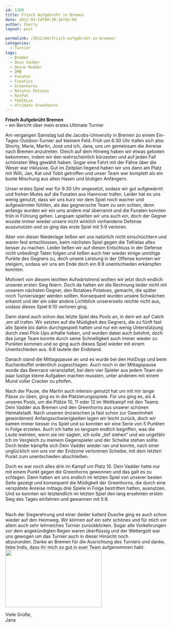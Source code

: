 ```yaml
---
id: 1208
title: Frisch Aufgebrüht in Bremen
date: 2012-04-24T09:39:16+02:00
author: Shorty
layout: post

permalink: /2012/04/frisch-aufgebruht-in-bremen/
categories:
  - Turnier
tags:
  - Bremen
  - Dein Vadder
  - Deine Mudder
  - DMB
  - Funaten
  - Funatics
  - Greenhorns
  - Rotatos Potatos
  - RotPot
  - TeKIELas
  - Ultimate Greenhorns
---
```

<div>
  <strong>Frisch Aufgebrüht Bremen</strong><br /> &#8211; ein Bericht über mein erstes Ultimate Turnier</p> 
  
  <p>
    Am vergangen Samstag lud die Jacobs-University in Bremen zu einem Ein-Tages-Outdoor-Turnier auf kleinem Feld. Früh um 6:30 Uhr trafen sich also Shorty, Marie, Martin, José und ich, Jana, uns um gemeinsam die Anreise nach Bremen anzutreten. Gleich auf dem Hinweg haben wir etwas geboten bekommen, indem wir den wahrscheinlich kürzesten und auf jeden Fall schönsten Weg gewählt haben. Sogar eine Fahrt mit der Fähre über die Weser war inklusive. Gut im Zeitplan liegend haben wir uns dann am Platz mit Willi, Jan, Kat und Tobit getroffen und unser Team war komplett als ein bunte Mischung aus alten Hasen und blutigen Anfängern.
  </p>
  
  <p>
    Unser erstes Spiel war für 9:30 Uhr angesetzt,<!--more--> sodass wir gut aufgewärmt und frohen Mutes auf die Funaten aus Hannover trafen. Leider hat es uns wenig genutzt, dass wir uns kurz vor dem Spiel noch wacher und aufgewärmter fühlten, als das gegnerische Team zu sein schien, denn anfangs wurden wir ein ums andere mal überrannt und die Funaten konnten früh in Führung gehen. Langsam spielten wir uns auch ein, doch der Gegner wusste immer wieder unsere nicht wirklich vorhandene Defense auszunutzen und so ging das erste Spiel mit 5:9 verloren.
  </p>
  
  <p>
    Aber von dieser Niederlage ließen wir uns natürlich nicht einschüchtern und waren fest entschlossen, beim nächsten Spiel gegen die TeKielas alles besser zu machen. Leider ließen wir auf diesen Entschluss in der Defense nicht unbedingt Taten folgen und ließen auch hier wieder einige unnötige Punkte des Gegners zu, doch unsere Leistung in der Offense konnten wir steigern, sodass wir uns am Ende doch ein 8:8 unentschieden erkämpfen konnten.
  </p>
  
  <p>
    Motiviert von diesem leichten Aufwärtstrend wollten wir jetzt doch endlich unseren ersten Sieg feiern. Doch da hatten wir die Rechnung leider nicht mit unserem nächsten Gegner, den Rotatoes Potatoes, gemacht, die später noch Turniersieger werden sollten. Konsequent wurden unsere Schwächen erkannt und der ein oder andere Lichtblick unsererseits reichte nicht aus, sodass dieses Spiel 6:10 verloren ging.
  </p>
  
  <p>
    Dann stand auch schon das letzte Spiel des Pools an, in dem wir auf Catch &#8218;em all trafen. Wir setzten auf die Müdigkeit des Gegners, die zu fünft fast alle Spiele bis dahin durchgespielt hatten und nur ein wenig Unterstützung durch zwei Pick-Ups erhalte haben, und wurden dabei auch belohnt, doch das junge Team konnte durch seine Schnelligkeit auch immer wieder zu Punkten kommen und so ging auch dieses Spiel wieder mit einem Unentschieden aus. 6:6 lautete der Endstand.
  </p>
  
  <p>
    Danach stand die Mittagspause an und es wurde bei den HotDogs und beim Kuchenbuffet ordentlich zugeschlagen. Auch noch in der Mittagspause wurde das Beerrace veranstaltet, bei dem vier Spieler aus jedem Team ein paar lustige kleine Aufgaben machen mussten, unter anderem mit einem Mund voller Cracker zu pfeifen.
  </p>
  
  <p>
    Nach der Pause, die Martin auch intensiv genutzt hat um mit mir lange Pässe zu üben, ging es in die Platzierungsspiele. Für uns ging es, als 4. unseres Pools, um die Plätze 10, 11 oder 12 im Wettkampf mit den Teams Dein Vadder aus Bremen und den Greenhorns aus unserer schönen Heimatstadt. Nach unseren (inzwischen ja fast schon zur Gewohnheit gewordenen) Anfangsschwierigkeiten lagen wir leicht zurück, doch wir kamen immer besser ins Spiel und so konnten wir eine Serie von 5 Punkten in Folge erzielen. Auch ich hatte so langsam endlich begriffen, was die Leute meinten, wenn sie mir sagten, ich solle &#8222;tief stehen&#8220; und wo ungefähr ich im Vergleich zu meinem Gegenspieler und der Scheibe stehen sollte. Doch leider kämpfte sich Dein Vadder wieder ran und konnte, nach einer unglücklich von uns vor der Endzone verlorenen Scheibe, mit dem letzten Punkt zum unentschieden abschließen.
  </p>
  
  <p>
    Doch es war noch alles drin im Kampf um Platz 10. Dein Vadder hatte nur mit einem Punkt gegen die Greenhorns gewonnen und das galt es zu schlagen. Dann haben wir uns endlich im letzten Spiel von unserer besten Seite gezeigt und konsequent die Müdigkeit der Greenhorns, die durch eine verspätete Anreise mittags drei Spiele in Folge bestritten hatten, ausnutzen. Und so konnten wir letztendlich im letzten Spiel den lang ersehnten ersten Sieg des Tages einfahren und gewannen mit 5:8.
  </p>
</div>

<div>
  <span style="color: #0000ee;"><span style="text-decoration: underline;"><br /> </span></span>Nach der Siegerehrung und einer (leider kalten) Dusche ging es auch schon wieder auf den Heimweg. Wir können auf ein sehr schönes und für mich vor allem auch sehr lehrreiches Turnier zurückblicken. Sogar alle Vorkehrungen vor dem angekündigten Regen waren überflüssig und der Wettergott war uns gewogen um das Turnier auch in dieser Hinsicht noch abzurunden. Danke an Bremen für die Ausrichtung des Turniers und danke, liebe Indis, dass ihr mich so gut in euer Team aufgenommen habt.
</div>

<div>
</div>

<div>
  <a href="{{ site.url }}/public/uploads/2012/04/2012-04-21-17.46.44.jpg"><img class="size-medium wp-image-1210 alignnone" title="2012-04-21 17.46.44" src="{{ site.url }}/public/uploads/2012/04/2012-04-21-17.46.44-300x179.jpg" alt="" width="300" height="179"  /></a></p> 
  
  <p>
    Viele Grüße,<br /> Jana
  </p>
</div>